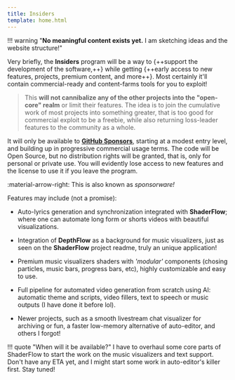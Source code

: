 ```yaml
---
title: Insiders
template: home.html
---
```


<style>
.md-nav__list {
  display: none;
}
</style>

!!! warning "**No meaningful content exists yet.** I am sketching ideas and the website structure!"

Very briefly, the **Insiders** program will be a way to {++support the development of the software,++} while getting {++early access to new features, projects, premium content, and more++}. Most certainly it'll contain commercial-ready and content-farms tools for you to exploit!

> This **will not cannibalize any of the other projects into the "open-core" realm** or limit their features. The idea is to join the cumulative work of most projects into something greater, that is too good for commercial exploit to be a freebie, while also returning loss-leader features to the community as a whole.

It will only be available to [**GitHub Sponsors**](site:/about/sponsors), starting at a modest entry level, and building up in progressive commercial usage terms. The code will be Open Source, but no distribution rights will be granted, that is, only for personal or private use. You will evidently lose access to new features and the license to use it if you leave the program.

:material-arrow-right: This is also known as _sponsorware!_

Features may include (not a promise):

- Auto-lyrics generation and synchronization integrated with **ShaderFlow**; where one can automate long form or shorts videos with beautiful visualizations.

- Integration of **DepthFlow** as a background for music visualizers, just as seen on the **ShaderFlow** project readme, truly an unique application!

- Premium music visualizers shaders with _'modular'_ components (chosing particles, music bars, progress bars, etc), highly customizable and easy to use.

- Full pipeline for automated video generation from scratch using AI: automatic theme and scripts, video fillers, text to speech or music outputs (I have done it before lol).

- Newer projects, such as a smooth livestream chat visualizer for archiving or fun, a faster low-memory alternative of auto-editor, and others I forgot!

!!! quote "When will it be available?"
    I have to overhaul some core parts of ShaderFlow to start the work on the music visualizers and text support. Don't have any ETA yet, and I might start some work in auto-editor's killer first. Stay tuned!

